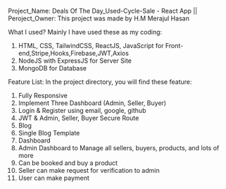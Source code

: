 Project_Name: Deals Of The Day_Used-Cycle-Sale - React App || 
Peroject_Owner: This project was made by H.M Merajul Hasan

What I used?
Mainly I have used these as my coding:
1. HTML, CSS, TailwindCSS, ReactJS, JavaScript for Front-end,Stripe,Hooks,Firebase,JWT,Axios
2. NodeJS with ExpressJS for Server Site
2. MongoDB for Database

Feature List:
In the project directory, you will find these feature:
1. Fully Responsive
2. Implement Three Dashboard (Admin, Seller, Buyer)
3. Login & Register using email, google, github
4. JWT & Admin, Seller, Buyer Secure Route
5. Blog
6. Single Blog Template
7. Dashboard
8. Admin Dashboard to Manage all sellers, buyers, products, and lots of more
9. Can be booked and buy a product
10. Seller can make request for verification to admin
11. User can make payment

